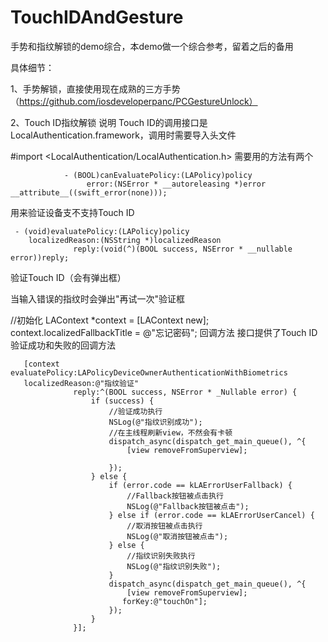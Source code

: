 # TouchIDAndGesture
手势和指纹解锁的demo综合，本demo做一个综合参考，留着之后的备用

具体细节：

1、手势解锁，直接使用现在成熟的三方手势（https://github.com/iosdeveloperpanc/PCGestureUnlock）

2、Touch ID指纹解锁
说明
Touch ID的调用接口是LocalAuthentication.framework，调用时需要导入头文件

 #import <LocalAuthentication/LocalAuthentication.h>
需要用的方法有两个


                - (BOOL)canEvaluatePolicy:(LAPolicy)policy 
                     error:(NSError * __autoreleasing *)error __attribute__((swift_error(none)));
用来验证设备支不支持Touch ID

 
     - (void)evaluatePolicy:(LAPolicy)policy
        localizedReason:(NSString *)localizedReason
                  reply:(void(^)(BOOL success, NSError * __nullable error))reply;
验证Touch ID（会有弹出框）

当输入错误的指纹时会弹出"再试一次"验证框

 //初始化
 LAContext *context = [LAContext new];
 context.localizedFallbackTitle = @"忘记密码";
回调方法
接口提供了Touch ID验证成功和失败的回调方法
       
       [context evaluatePolicy:LAPolicyDeviceOwnerAuthenticationWithBiometrics
       localizedReason:@"指纹验证"
                  reply:^(BOOL success, NSError * _Nullable error) {
                      if (success) {
                          //验证成功执行
                          NSLog(@"指纹识别成功");
                          //在主线程刷新view，不然会有卡顿
                          dispatch_async(dispatch_get_main_queue(), ^{
                              [view removeFromSuperview];
                            
                          });
                      } else {
                          if (error.code == kLAErrorUserFallback) {
                              //Fallback按钮被点击执行
                              NSLog(@"Fallback按钮被点击");
                          } else if (error.code == kLAErrorUserCancel) {
                              //取消按钮被点击执行
                              NSLog(@"取消按钮被点击");
                          } else {
                              //指纹识别失败执行
                              NSLog(@"指纹识别失败");
                          }
                          dispatch_async(dispatch_get_main_queue(), ^{
                              [view removeFromSuperview];
                             forKey:@"touchOn"];
                          });
                      }
                  }];

